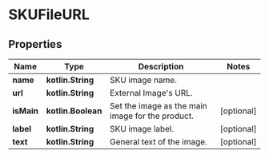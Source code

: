 
# SKUFileURL

## Properties
Name | Type | Description | Notes
------------ | ------------- | ------------- | -------------
**name** | **kotlin.String** | SKU image name. | 
**url** | **kotlin.String** | External Image&#39;s URL. | 
**isMain** | **kotlin.Boolean** | Set the image as the main image for the product. |  [optional]
**label** | **kotlin.String** | SKU image label. |  [optional]
**text** | **kotlin.String** | General text of the image. |  [optional]



